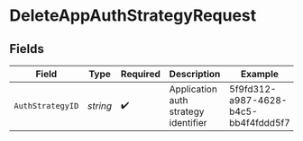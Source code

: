 # DeleteAppAuthStrategyRequest


## Fields

| Field                                | Type                                 | Required                             | Description                          | Example                              |
| ------------------------------------ | ------------------------------------ | ------------------------------------ | ------------------------------------ | ------------------------------------ |
| `AuthStrategyID`                     | *string*                             | :heavy_check_mark:                   | Application auth strategy identifier | 5f9fd312-a987-4628-b4c5-bb4f4fddd5f7 |